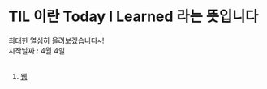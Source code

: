 # TIL 이란 Today I Learned 라는 뜻입니다
최대한 열심히 올려보겠습니다~!<br>
시작날짜 : 4월 4일<br>
<br>
1. <a href ='https://github.com/wjdtkdgur00/TIL/tree/main/%EC%A0%95%EC%83%81%ED%98%81'>웹</a>

